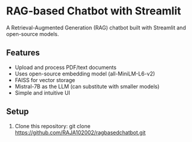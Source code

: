 # RAG-based Chatbot with Streamlit

A Retrieval-Augmented Generation (RAG) chatbot built with Streamlit and open-source models.

## Features

- Upload and process PDF/text documents
- Uses open-source embedding model (all-MiniLM-L6-v2)
- FAISS for vector storage
- Mistral-7B as the LLM (can substitute with smaller models)
- Simple and intuitive UI

## Setup

1. Clone this repository:
   git clone https://github.com/RAJA102002/ragbasedchatbot.git
